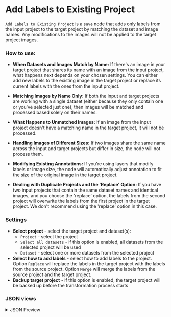 # Add Labels to Existing Project

`Add Labels to Existing Project` is a `save` node that adds only labels from the input project to the target project by matching the dataset and image names. Any modifications to the images will not be applied to the target project images.

### How to use:

* **When Datasets and Images Match by Name:** If there's an image in your target project that shares its name with an image from the input project, what happens next depends on your chosen settings. You can either add new labels to the existing image in the target project or replace its current labels with the ones from the input project.

* **Matching Images by Name Only:** If both the input and target projects are working with a single dataset (either because they only contain one or you've selected just one), then images will be matched and processed based solely on their names.

* **What Happens to Unmatched Images:** If an image from the input project doesn't have a matching name in the target project, it will not be processed.

* **Handling Images of Different Sizes:** If two images share the same name across the input and target projects but differ in size, the node will not process them.

* **Modifying Existing Annotations:** If you're using layers that modify labels or image size, the node will automatically adjust annotation to fit the size of the original image in the target project.

* **Dealing with Duplicate Projects and the 'Replace' Option:** If you have two input projects that contain the same dataset names and identical images, and you choose the 'replace' option, the labels from the second project will overwrite the labels from the first project in the target project. We don't recommend using the 'replace' option in this case.

### Settings

- **Select project** - select the target project and dataset(s):
    - `Project` - select the project
    - `Select all datasets` - if this option is enabled, all datasets from the selected project will be used
    - `Dataset` - select one or more datasets from the selected project
- **Select how to add labels** - select how to add labels to the project. Option `Replace` will replace the labels in the target project with the labels from the source project. Option `Merge` will merge the labels from the source project and the target project.
- **Backup target project** - if this option is enabled, the target project will be backed up before the transformation process starts

### JSON views

<details>
  <summary>JSON Preview</summary>
  <pre>
{
	"action": "add_labels_to_existing_project",
	"src": [
		"$data_1"
	],
	"dst": "34747",
	"settings": {
		"project_id": 34747,
		"dataset_ids": [
			84993
		],
		"add_option": "merge",
		"backup_target_project": true
	}
}
  </pre>
</details>
